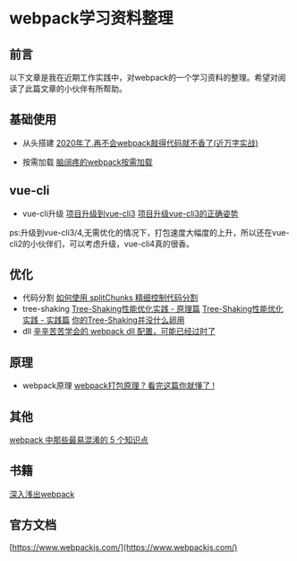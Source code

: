# webpack学习资料整理
## 前言
以下文章是我在近期工作实践中，对webpack的一个学习资料的整理。希望对阅读了此篇文章的小伙伴有所帮助。

## 基础使用
* 从头搭建
  [2020年了,再不会webpack敲得代码就不香了(近万字实战)](https://juejin.im/post/5de87444518825124c50cd36)


* 按需加载
  [脑阔疼的webpack按需加载](https://juejin.im/post/5bf61082f265da616a474b5c)




## vue-cli
*  vue-cli升级
   [项目升级到vue-cli3](https://www.jianshu.com/p/d179dfe87125)
   [项目升级vue-cli3的正确姿势](https://juejin.im/post/5c4a83e36fb9a049b13e91ba)

ps:升级到vue-cli3/4,无需优化的情况下，打包速度大幅度的上升，所以还在vue-cli2的小伙伴们，可以考虑升级，vue-cli4真的很香。

## 优化
* 代码分割
  [如何使用 splitChunks 精细控制代码分割](https://juejin.im/post/5e7c83b4e51d455c6c269608)
* tree-shaking
  [Tree-Shaking性能优化实践 - 原理篇](https://juejin.im/post/5a4dc842518825698e7279a9)
  [Tree-Shaking性能优化实践 - 实践篇](https://juejin.im/post/5a4dca1d518825128654fa78)
  [你的Tree-Shaking并没什么卵用](https://juejin.im/post/5a5652d8f265da3e497ff3de)
* dll
  [辛辛苦苦学会的 webpack dll 配置，可能已经过时了](https://juejin.im/post/5d8aac8fe51d4578477a6699)

## 原理
* webpack原理
  [webpack打包原理 ? 看完这篇你就懂了 !](https://juejin.im/post/5e116fce6fb9a047ea7472a6)

## 其他
[webpack 中那些最易混淆的 5 个知识点](https://juejin.im/post/5cede821f265da1bbd4b5630)

## 书籍
[深入浅出webpack](https://webpack.wuhaolin.cn/)

## 官方文档
[https://www.webpackjs.com/](https://www.webpackjs.com/)





